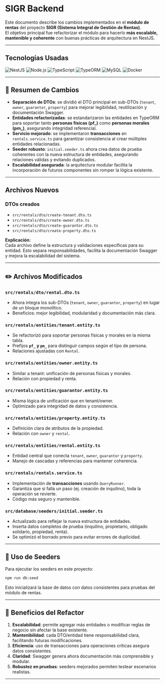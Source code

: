 # SIGR Backend  

Este documento describe los cambios implementados en el **módulo de rentas** del proyecto **SIGR (Sistema Integral de Gestión de Rentas)**.  
El objetivo principal fue refactorizar el módulo para hacerlo **más escalable, mantenible y coherente** con buenas prácticas de arquitectura en NestJS.

---

## Tecnologías Usadas

<p align="left">
  <img src="https://img.shields.io/badge/NestJS-E0234E?style=for-the-badge&logo=nestjs&logoColor=white" alt="NestJS"/>
  <img src="https://img.shields.io/badge/Node.js-339933?style=for-the-badge&logo=nodedotjs&logoColor=white" alt="Node.js"/>
  <img src="https://img.shields.io/badge/TypeScript-3178C6?style=for-the-badge&logo=typescript&logoColor=white" alt="TypeScript"/>
  <img src="https://img.shields.io/badge/TypeORM-FF6C37?style=for-the-badge&logo=databricks&logoColor=white" alt="TypeORM"/>
  <img src="https://img.shields.io/badge/MySQL-005C84?style=for-the-badge&logo=mysql&logoColor=white" alt="MySQL"/>
  <img src="https://img.shields.io/badge/Docker-2496ED?style=for-the-badge&logo=docker&logoColor=white" alt="Docker"/>
</p>

---

## 📌 Resumen de Cambios

- **Separación de DTOs**: se dividió el DTO principal en sub-DTOs (`tenant`, `owner`, `guarantor`, `property`) para mejorar legibilidad, reutilización y documentación Swagger.
- **Entidades refactorizadas**: se estandarizaron las entidades en TypeORM para soportar tanto **personas físicas (pf_)** como **personas morales (pm_)**, asegurando integridad referencial.
- **Servicio mejorado**: se implementaron **transacciones** en `rentals.service.ts` para garantizar consistencia al crear múltiples entidades relacionadas.
- **Seeder robusto**: `initial.seeder.ts` ahora crea datos de prueba coherentes con la nueva estructura de entidades, asegurando relaciones válidas y evitando duplicados.
- **Escalabilidad asegurada**: la arquitectura modular facilita la incorporación de futuros componentes sin romper la lógica existente.

---

## Archivos Nuevos

### DTOs creados
- `src/rentals/dto/create-tenant.dto.ts`  
- `src/rentals/dto/create-owner.dto.ts`  
- `src/rentals/dto/create-guarantor.dto.ts`  
- `src/rentals/dto/create-property.dto.ts`  

**Explicación**:  
Cada archivo define la estructura y validaciones específicas para su entidad. Esto separa responsabilidades, facilita la documentación Swagger y mejora la escalabilidad del sistema.

---

## ✏️ Archivos Modificados

### `src/rentals/dto/rental.dto.ts`
- Ahora integra los sub-DTOs (`tenant`, `owner`, `guarantor`, `property`) en lugar de un bloque monolítico.  
- Beneficios: mejor legibilidad, modularidad y documentación más clara.

### `src/rentals/entities/tenant.entity.ts`
- Se refactorizó para soportar personas físicas y morales en la misma tabla.  
- Prefijos **`pf_` y `pm_`** para distinguir campos según el tipo de persona.  
- Relaciones ajustadas con `Rental`.

### `src/rentals/entities/owner.entity.ts`
- Similar a tenant: unificación de personas físicas y morales.  
- Relación con propiedad y renta.

### `src/rentals/entities/guarantor.entity.ts`
- Misma lógica de unificación que en tenant/owner.  
- Optimizado para integridad de datos y consistencia.

### `src/rentals/entities/property.entity.ts`
- Definición clara de atributos de la propiedad.  
- Relación con `owner` y `rental`.

### `src/rentals/entities/rental.entity.ts`
- Entidad central que conecta `tenant`, `owner`, `guarantor` y `property`.  
- Manejo de cascadas y referencias para mantener coherencia.

### `src/rentals/rentals.service.ts`
- Implementación de **transacciones** usando `QueryRunner`.  
- Garantiza que si falla un paso (ej. creación de inquilino), toda la operación se revierte.  
- Código más seguro y mantenible.

### `src/database/seeders/initial.seeder.ts`
- Actualizado para reflejar la nueva estructura de entidades.  
- Inserta datos completos de prueba (inquilino, propietario, obligado solidario, propiedad, renta).  
- Se optimizó el borrado previo para evitar errores de duplicidad.

---

## 🚀 Uso de Seeders

Para ejecutar los seeders en este proyecto:

```bash
npm run db:seed
```

Esto inicializará la base de datos con datos consistentes para pruebas del módulo de rentas.

---

## 📖 Beneficios del Refactor

1. **Escalabilidad**: permite agregar más entidades o modificar reglas de negocio sin afectar la base existente.  
2. **Mantenibilidad**: cada DTO/entidad tiene responsabilidad clara, facilitando futuras modificaciones.  
3. **Eficiencia**: uso de transacciones para operaciones críticas asegura datos consistentes.  
4. **Claridad**: Swagger genera ahora documentación más comprensible y modular.  
5. **Robustez en pruebas**: seeders mejorados permiten testear escenarios realistas.    

---
